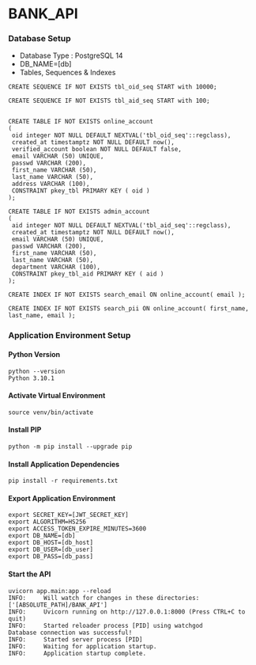 # BANK_API
### Database Setup
 - Database Type : PostgreSQL 14
 - DB_NAME=[db]
 - Tables, Sequences & Indexes
 ```
 CREATE SEQUENCE IF NOT EXISTS tbl_oid_seq START with 10000;

CREATE SEQUENCE IF NOT EXISTS tbl_aid_seq START with 100;


CREATE TABLE IF NOT EXISTS online_account 
(
  oid integer NOT NULL DEFAULT NEXTVAL('tbl_oid_seq'::regclass), 
  created_at timestamptz NOT NULL DEFAULT now(), 
  verified_account boolean NOT NULL DEFAULT false,
  email VARCHAR (50) UNIQUE,
  passwd VARCHAR (200),
  first_name VARCHAR (50),
  last_name VARCHAR (50),
  address VARCHAR (100),
  CONSTRAINT pkey_tbl PRIMARY KEY ( oid )
);

CREATE TABLE IF NOT EXISTS admin_account 
(
  aid integer NOT NULL DEFAULT NEXTVAL('tbl_aid_seq'::regclass), 
  created_at timestamptz NOT NULL DEFAULT now(), 
  email VARCHAR (50) UNIQUE,
  passwd VARCHAR (200),
  first_name VARCHAR (50),
  last_name VARCHAR (50),
  department VARCHAR (100),
  CONSTRAINT pkey_tbl_aid PRIMARY KEY ( aid )
);

CREATE INDEX IF NOT EXISTS search_email ON online_account( email );

CREATE INDEX IF NOT EXISTS search_pii ON online_account( first_name, last_name, email );

 ```

### Application Environment Setup

#### Python Version
```
python --version               
Python 3.10.1
```

#### Activate Virtual Environment
```
source venv/bin/activate
```

#### Install PIP
```
python -m pip install --upgrade pip
```

#### Install Application Dependencies
```
pip install -r requirements.txt
```

#### Export Application Environment
```
export SECRET_KEY=[JWT_SECRET_KEY]
export ALGORITHM=HS256
export ACCESS_TOKEN_EXPIRE_MINUTES=3600
export DB_NAME=[db]
export DB_HOST=[db_host]
export DB_USER=[db_user]
export DB_PASS=[db_pass]
```

#### Start the API
```
uvicorn app.main:app --reload
INFO:     Will watch for changes in these directories: ['[ABSOLUTE_PATH]/BANK_API']
INFO:     Uvicorn running on http://127.0.0.1:8000 (Press CTRL+C to quit)
INFO:     Started reloader process [PID] using watchgod
Database connection was successful!
INFO:     Started server process [PID]
INFO:     Waiting for application startup.
INFO:     Application startup complete.
```
